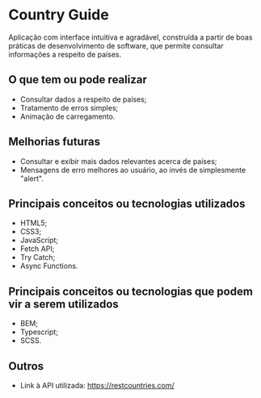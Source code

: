 # Country Guide

Aplicação com interface intuitiva e agradável, construída a partir de boas práticas de desenvolvimento de software, que permite consultar informações a respeito de países.

## O que tem ou pode realizar
* Consultar dados a respeito de países;
* Tratamento de erros simples;
* Animação de carregamento.

## Melhorias futuras
* Consultar e exibir mais dados relevantes acerca de países;
* Mensagens de erro melhores ao usuário, ao invés de simplesmente "alert".

## Principais conceitos ou tecnologias utilizados
* HTML5;
* CSS3;
* JavaScript;
* Fetch API;
* Try Catch;
* Async Functions.

## Principais conceitos ou tecnologias que podem vir a serem utilizados
* BEM;
* Typescript;
* SCSS.

## Outros
* Link à API utilizada: https://restcountries.com/

